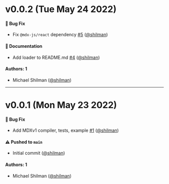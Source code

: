 # v0.0.2 (Tue May 24 2022)

#### 🐛 Bug Fix

- Fix `@mdx-js/react` dependency [#5](https://github.com/storybookjs/mdx1-csf/pull/5) ([@shilman](https://github.com/shilman))

#### 📝 Documentation

- Add loader to README.md [#4](https://github.com/storybookjs/mdx1-csf/pull/4) ([@shilman](https://github.com/shilman))

#### Authors: 1

- Michael Shilman ([@shilman](https://github.com/shilman))

---

# v0.0.1 (Mon May 23 2022)

#### 🐛 Bug Fix

- Add MDXv1 compiler, tests, example [#1](https://github.com/storybookjs/mdx1-csf/pull/1) ([@shilman](https://github.com/shilman))

#### ⚠️ Pushed to `main`

- Initial commit ([@shilman](https://github.com/shilman))

#### Authors: 1

- Michael Shilman ([@shilman](https://github.com/shilman))
